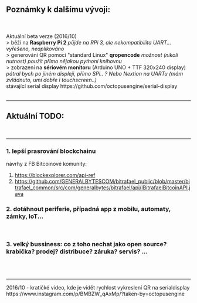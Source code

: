 <h2>Poznámky k dalšímu vývoji:</h2><br />
<br />
Aktuální beta verze (2016/10)<br />
> běží na <b>Raspberry Pi 2</b> <i>půjde na RPi 3, ale nekompatibilita UART... vyřešeno, neaplikováno</i><br />
> generování QR pomocí "standard Linux" <b>qropencode</b> <i>možnost (nikoli nutnost) použít přímo nějakou pythoní knihovnu</i><br />
> zobrazení na <b>sériovém monitoru</b> (Arduino UNO + TTF 320x240 display) <i>pátral bych po jiném displeji, přímo SPI.. ? Nebo Nextion  na UARTu (mám zvládnuto, umí dobře i touchscreen..)</i><br />
stávající serial display https://github.com/octopusengine/serial-display
<br />
<br />
<hr />
<h2>Aktuální TODO:</h2><br>
<hr />
<h3>1. lepší prasrování blockchainu</h3>

návrhy z FB Bitcoinové komunity:
1) https://blockexplorer.com/api-ref<br>
2) https://github.com/GENERALBYTESCOM/bitrafael_public/blob/master/bitrafael_common/src/com/generalbytes/bitrafael/api/IBitrafaelBitcoinAPI.java<br>




<h3>2. dotáhnout periferie, případná app z mobilu, automaty, zámky, IoT...</h3><br />



<h3>3. velký bussiness: co z toho nechat jako open source? krabička? prodej? distribuce? záruka? servis? ...</h3><br />
<br/>
<hr/>
2016/10 - kratičké video, kde je vidět rychlost vykreslení QR na serialdisplay<br/>
https://www.instagram.com/p/BMBZW_qAxMp/?taken-by=octopusengine
